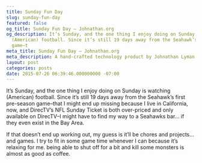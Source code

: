 ```yaml
---
title: Sunday Fun Day
slug: sunday-fun-day
featured: false
og_title: Sunday Fun Day – Johnathan.org
og_description: It’s Sunday, and the one thing I enjoy doing on Sunday is watching
  (American) football. Since it’s still 19 days away from the Seahawk’s first pre-season
  game–t
meta_title: Sunday Fun Day – Johnathan.org
meta_description: A hand-crafted technology product by Johnathan Lyman
layout: post
categories: posts
date: 2015-07-26 06:39:46.000000000 -07:00
---
```


It’s Sunday, and the one thing I enjoy doing on Sunday is watching (American) football. Since it’s still 19 days away from the Seahawk’s first pre-season game–that I might end up missing because I live in California, now, and DirecTV’s NFL Sunday Ticket is both over-priced and only available on DirecTV–I might have to find my way to a Seahawks bar… if they even exist in the Bay Area.

If that doesn’t end up working out, my guess is it’ll be chores and projects… and games. I try to fit in some game time whenever I can because it’s relaxing for me. being able to shut off for a bit and kill some monsters is almost as good as coffee.

